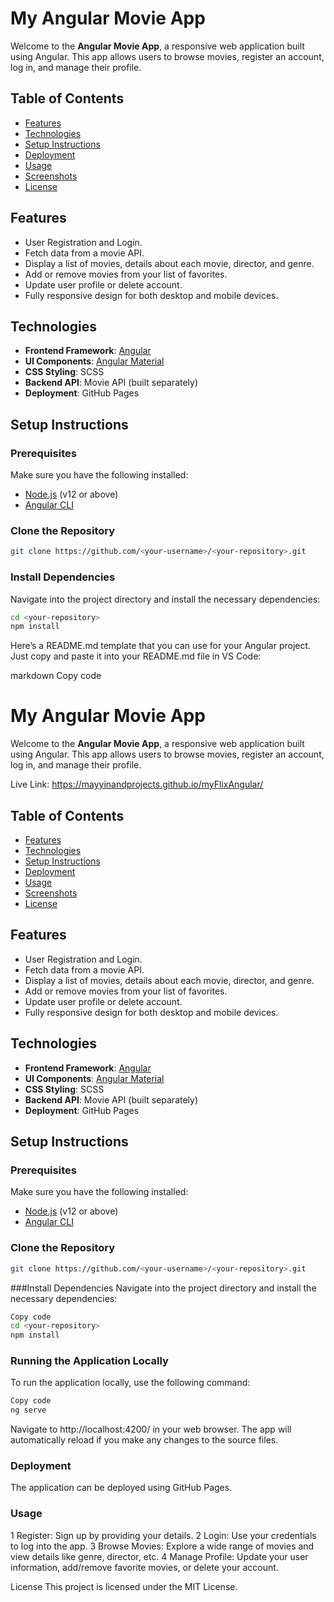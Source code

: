 # My Angular Movie App

Welcome to the **Angular Movie App**, a responsive web application built using Angular. This app allows users to browse movies, register an account, log in, and manage their profile.

## Table of Contents

- [Features](#features)
- [Technologies](#technologies)
- [Setup Instructions](#setup-instructions)
- [Deployment](#deployment)
- [Usage](#usage)
- [Screenshots](#screenshots)
- [License](#license)

## Features

- User Registration and Login.
- Fetch data from a movie API.
- Display a list of movies, details about each movie, director, and genre.
- Add or remove movies from your list of favorites.
- Update user profile or delete account.
- Fully responsive design for both desktop and mobile devices.

## Technologies

- **Frontend Framework**: [Angular](https://angular.io/)
- **UI Components**: [Angular Material](https://material.angular.io/)
- **CSS Styling**: SCSS
- **Backend API**: Movie API (built separately)
- **Deployment**: GitHub Pages

## Setup Instructions

### Prerequisites

Make sure you have the following installed:

- [Node.js](https://nodejs.org/) (v12 or above)
- [Angular CLI](https://angular.io/cli)

### Clone the Repository

```bash
git clone https://github.com/<your-username>/<your-repository>.git
```

### Install Dependencies
Navigate into the project directory and install the necessary dependencies:

```bash
cd <your-repository>
npm install
```


Here’s a README.md template that you can use for your Angular project. Just copy and paste it into your README.md file in VS Code:

markdown
Copy code
# My Angular Movie App

Welcome to the **Angular Movie App**, a responsive web application built using Angular. This app allows users to browse movies, register an account, log in, and manage their profile.

Live Link: https://mayyinandprojects.github.io/myFlixAngular/

## Table of Contents

- [Features](#features)
- [Technologies](#technologies)
- [Setup Instructions](#setup-instructions)
- [Deployment](#deployment)
- [Usage](#usage)
- [Screenshots](#screenshots)
- [License](#license)

## Features

- User Registration and Login.
- Fetch data from a movie API.
- Display a list of movies, details about each movie, director, and genre.
- Add or remove movies from your list of favorites.
- Update user profile or delete account.
- Fully responsive design for both desktop and mobile devices.

## Technologies

- **Frontend Framework**: [Angular](https://angular.io/)
- **UI Components**: [Angular Material](https://material.angular.io/)
- **CSS Styling**: SCSS
- **Backend API**: Movie API (built separately)
- **Deployment**: GitHub Pages

## Setup Instructions

### Prerequisites

Make sure you have the following installed:

- [Node.js](https://nodejs.org/) (v12 or above)
- [Angular CLI](https://angular.io/cli)

### Clone the Repository

```bash
git clone https://github.com/<your-username>/<your-repository>.git
```

###Install Dependencies
Navigate into the project directory and install the necessary dependencies:

```bash
Copy code
cd <your-repository>
npm install
```

### Running the Application Locally
To run the application locally, use the following command:


```bash
Copy code
ng serve
```

Navigate to http://localhost:4200/ in your web browser. The app will automatically reload if you make any changes to the source files.

### Deployment
The application can be deployed using GitHub Pages.


### Usage

1 Register: Sign up by providing your details.
2 Login: Use your credentials to log into the app.
3 Browse Movies: Explore a wide range of movies and view details like genre, director, etc.
4 Manage Profile: Update your user information, add/remove favorite movies, or delete your account.

License
This project is licensed under the MIT License.